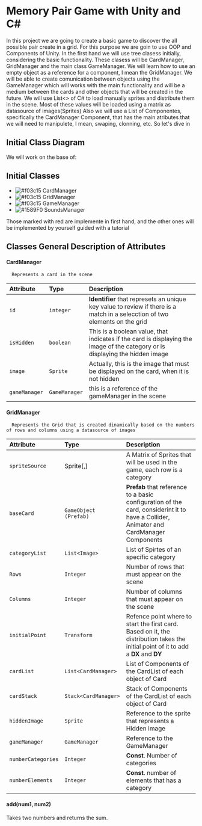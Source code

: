 
# Memory Pair Game with Unity and C#

In this project we are going to create a basic game to discover the all possible pair create in a grid.
For this purpose we are goin to use OOP and Components of Unity.
In the first hand we will use tree clasess initially, considering the basic functionality. These clasess will be CardManager, GridManager and the main class GameManager.
We will learn how to use an empty object as a reference for a component, I mean the GridManager.
We will be able to create comunication between objects using the GameManager which will works with the main functionality and will be a medium between the cards and other objects that will be created in the future.
We will use List<> of C# to load manually sprites and distribute them in the scene. Most of these values will be loaded using a matrix as datasource of images(Sprites)
Also we will use a List of Componentes, specifically the CardManager Component, that has the main atributes that we will need to manipulete, I mean, swaping, clonning, etc.
So let's dive in


## Initial Class Diagram

We will work on the base of:




## Initial Classes

- ![#f03c15](https://placehold.co/15x15/f03c15/f03c15.png) CardManager
- ![#f03c15](https://placehold.co/15x15/f03c15/f03c15.png) GridManager
- ![#f03c15](https://placehold.co/15x15/f03c15/f03c15.png) GameManager
- ![#1589F0](https://placehold.co/15x15/1589F0/1589F0.png) SoundsManager


Those marked with red are implemente in first hand, and the other ones will be implemented by yourself guided with a tutorial

## Classes General Description of Attributes

#### CardManager

```http
  Represents a card in the scene
```

| Attribute | Type     | Description                |
| :-------- | :------- | :------------------------- |
| `id` | `integer` | **Identifier** that represets an unique key value to review if there is a match in a selecction of two elements on the grid |
| `isHidden` | `boolean` | This is a boolean value, that indicates if the card is displaying the image of the category or is displaying the hidden image |
| `image` | `Sprite` | Actually, this is the image that must be displayed on the card, when it is not hidden |
| `gameManager` | `GameManager` | this is a reference of the gameManager in the scene |

#### GridManager

```http
  Represents the Grid that is created dinamically based on the numbers of rows and columns using a datasource of images
```

| Attribute | Type     | Description                       |
| :-------- | :------- | :-------------------------------- |
| `spriteSource    `| Sprite[,] | A Matrix of Sprites that will be used in the game, each row is a category |
| `baseCard        `| `GameObject (Prefab)` | **Prefab** that reference to a basic configuration of the card, considerint it to have a Collider, Animator and CardManager Components |
| `categoryList    `| `List<Image>` | List of Spirtes of an specific category |
| `Rows            `| `Integer` | Number of rows that must appear on the scene |
| `Columns         `| `Integer` | Number of columns that must appear on the scene |
| `initialPoint    `| `Transform` | Refence point where to start the first card. Based on it, the distribution takes the initial point of it to add a **DX** and **DY** |
| `cardList        `| `List<CardManager>` | List of Components of the CardList of each object of Card  |
| `cardStack       `| `Stack<CardManager>` | Stack of Components of the CardList of each object of Card  |
| `hiddenImage     `| `Sprite` | Reference to the sprite that represents a Hidden image |
| `gameManager     `| `GameManager` | Reference to the GameManager |
| `numberCategories`| `Integer` | **Const**. Number of categories |
| `numberElements  `| `Integer` | **Const**. number of elements that has a category |

#### add(num1, num2)

Takes two numbers and returns the sum.
